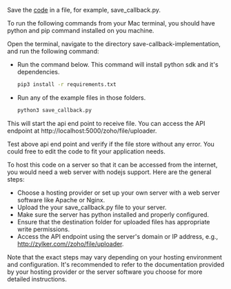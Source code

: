 Save the [code](https://github.com/iampraba/zoi-python-sdk-examples/blob/main/save_callback_implementation/Flask/save_callback.py) in a file, for example, save_callback.py.

To run the following commands from your Mac terminal, you should have python and pip command installed on you machine. 

Open the terminal, navigate to the directory save-callback-implementation, and run the following command:

  - Run the command below. This command will install python sdk and it's dependencies.
    ```sh
    pip3 install -r requirements.txt
    ```

  - Run any of the example files in those folders.
    ```sh
    python3 save_callback.py
    ```

This will start the api end point to receive file. You can access the API endpoint at http://localhost:5000/zoho/file/uploader.

Test above api end point and verify if the file store without any error. You could free to edit the code to fit your application needs. 

To host this code on a server so that it can be accessed from the internet, you would need a web server with nodejs support. Here are the general steps:

- Choose a hosting provider or set up your own server with a web server software like Apache or Nginx.
- Upload the your save_callback.py file to your server.
- Make sure the server has python installed and properly configured.
- Ensure that the destination folder for uploaded files has appropriate write permissions.
- Access the API endpoint using the server's domain or IP address, e.g., http://zylker.com//zoho/file/uploader.

Note that the exact steps may vary depending on your hosting environment and configuration. It's recommended to refer to the documentation provided by your hosting provider or the server software you choose for more detailed instructions.  